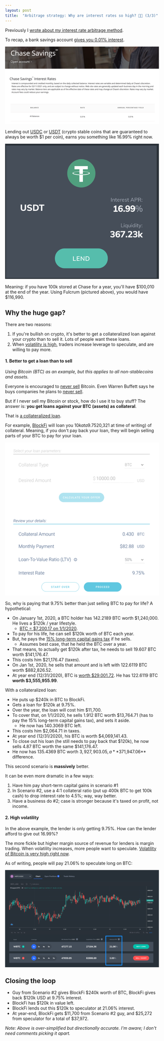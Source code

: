 ```yaml
---
layout: post
title:  "Arbitrage strategy: Why are interest rates so high? 🌴💨 (3/3)"
---
```


Previously I [wrote about my interest rate arbitrage method](http://huntermonk.com/2021/02/06/publish-interest-rate-performance.html).

To recap, a bank savings account [gives you 0.01% interest](https://www.chase.com/personal/savings/savings-account/interest-rates). 

![chase savings account](/img/interest/chase-savings.png)

Lending out [USDC](https://www.coinbase.com/usdc) or [USDT](https://tether.to/) (crypto stable coins that are guaranteed to always be worth $1 per coin), earns you something like 16.99% right now.

![fulcrum lending](/img/interest/fulcrum-lending.png)

Meaning: if you have 100k stored at Chase for a year, you'll have $100,010 at the end of the year. Using Fulcrum (pictured above), you would have $116,990.
## Why the huge gap?
There are two reasons:

1. If you're bullish on crypto, it's better to get a collateralized loan against your crypto than to sell it. Lots of people want these loans.
2. When [volatility is high](https://www.buybitcoinworldwide.com/volatility-index/), traders increase leverage to speculate, and are willing to pay more.

#### 1. Better to get a loan than to sell
_Using Bitcoin (BTC) as an example, but this applies to all non-stablecoins and assets._

Everyone is encouraged to [never sell](https://twitter.com/GoingParabolic/status/1359238749062856704) Bitcoin. Even Warren Buffett says he buys companies he plans to [never sell](https://finance.yahoo.com/news/warren-buffett-only-reason-sell-174218068.html).

But if I never sell my Bitcoin or stock, how do I use it to buy stuff? The answer is: **you get loans against your BTC (assets) as collateral**.

That is [a collateralized loan](https://www.investopedia.com/terms/c/collateralization.asp). 

For example, [BlockFi](https://blockfi.com/) will loan you $10k at a 9.75% interest rate if you put up 0.43 BTC ($20,321 at time of writing) of collateral. Meaning, if you don't pay back your loan, they will begin selling parts of your BTC to pay for your loan.

![BlockFi loan](/img/interest/blockfi-loan.png)

So, why is paying that 9.75% better than just selling BTC to pay for life? A hypothetical:

- On January 1st, 2020, a BTC holder has 142.2189 BTC worth $1,240,000. He lives a $120k / year lifestyle.
    - [BTC = $7,200.17 on 1/1/2020](https://finance.yahoo.com/quote/BTC-USD/history?period1=1577836800&period2=1577923200&interval=1d&filter=history&frequency=1d&includeAdjustedClose=true). 
- To pay for his life, he can sell $120k worth of BTC each year.
- But, he pays the [15% long-term capital gains tax](https://www.nerdwallet.com/article/taxes/capital-gains-tax-rates) if he sells.
    - Assumes best case, that he held the BTC over a year.
- That means, to actually get $120k after tax, he needs to sell 19.607 BTC worth $141,176.47. 
- This costs him $21,176.47 (taxes).
- On Jan 1st, 2020, he sells that amount and is left with 122.6119 BTC worth $882,826.52.
- At year end (12/31/2020), BTC is [worth $29,001.72](https://finance.yahoo.com/quote/BTC-USD/history?period1=1609286400&period2=1609545600&interval=1d&filter=history&frequency=1d&includeAdjustedClose=true). He has 122.6119 BTC **worth $3,555,955.99**.

With a collateralized loan:
- He puts up $240k in BTC to BlockFi.
- Gets a loan for $120k at 9.75%.
- Over the year, the loan will cost him $11,700.
- To cover that, on 1/1/2020, he sells 1.912 BTC worth $13,764.71 (has to pay the 15% long-term capital gains tax), and sets it aside. 
    - He now has 140.3069 BTC left.
- This costs him $2,064.71 in taxes.
- At year end (12/31/2020), his BTC is worth $4,069,141.43. 
- To close out his loan (he still needs to pay back that $120k), he now sells 4.87 BTC worth the same $141,176.47.
- He now has 135.4369 BTC worth $3,927,903.05, a **$371,947.06** difference.

This second scenario is **massively** better. 

It can be even more dramatic in a few ways: 
1. Have him pay short-term capital gains in scenario #1
2. In Scenario #2, use a 4:1 collateral ratio (put up 400k BTC to get 100k cash) to drop interest rate to 4.5%; way, way better. 
3. Have a business do #2; case is stronger because it's taxed on profit, not income.

#### 2. High volatility
In the above example, the lender is only getting 9.75%. How can the lender afford to give out 16.99%?

The more fickle but higher margin source of revenue for lenders is margin trading. When volatility increases, more people want to speculate. [Volatility of Bitcoin is very high right now](https://www.buybitcoinworldwide.com/volatility-index/).

As of writing, people will pay 21.06% to speculate long on BTC:

![chase savings account](/img/interest/margin.png)

## Closing the loop
- Guy from Scenario #2 gives BlockFi $240k worth of BTC, BlockFi gives back $120k USD at 9.75% interest.
- BlockFi has $120k in value left.
- BlockFi lends out this $120k to speculator at 21.06% interest.
- At year-end, BlockFi gets $11,700 from Scenario #2 guy, and $25,272 from speculator for a total of $37,972.

_Note: Above is over-simplified but directionally accurate. I'm aware; I don't need comments picking it apart._
